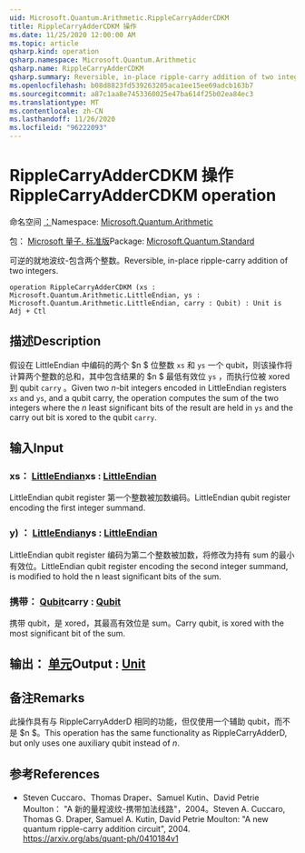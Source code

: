 ```yaml
---
uid: Microsoft.Quantum.Arithmetic.RippleCarryAdderCDKM
title: RippleCarryAdderCDKM 操作
ms.date: 11/25/2020 12:00:00 AM
ms.topic: article
qsharp.kind: operation
qsharp.namespace: Microsoft.Quantum.Arithmetic
qsharp.name: RippleCarryAdderCDKM
qsharp.summary: Reversible, in-place ripple-carry addition of two integers.
ms.openlocfilehash: b08d8823fd539263205aca1ee15ee69adcb163b7
ms.sourcegitcommit: a87c1aa8e7453360025e47ba614f25b02ea84ec3
ms.translationtype: MT
ms.contentlocale: zh-CN
ms.lasthandoff: 11/26/2020
ms.locfileid: "96222093"
---
```

# <a name="ripplecarryaddercdkm-operation"></a><span data-ttu-id="7241f-102">RippleCarryAdderCDKM 操作</span><span class="sxs-lookup"><span data-stu-id="7241f-102">RippleCarryAdderCDKM operation</span></span>

<span data-ttu-id="7241f-103">命名空间 [：](xref:Microsoft.Quantum.Arithmetic)</span><span class="sxs-lookup"><span data-stu-id="7241f-103">Namespace: [Microsoft.Quantum.Arithmetic](xref:Microsoft.Quantum.Arithmetic)</span></span>

<span data-ttu-id="7241f-104">包： [Microsoft 量子. 标准版](https://nuget.org/packages/Microsoft.Quantum.Standard)</span><span class="sxs-lookup"><span data-stu-id="7241f-104">Package: [Microsoft.Quantum.Standard](https://nuget.org/packages/Microsoft.Quantum.Standard)</span></span>


<span data-ttu-id="7241f-105">可逆的就地波纹-包含两个整数。</span><span class="sxs-lookup"><span data-stu-id="7241f-105">Reversible, in-place ripple-carry addition of two integers.</span></span>

```qsharp
operation RippleCarryAdderCDKM (xs : Microsoft.Quantum.Arithmetic.LittleEndian, ys : Microsoft.Quantum.Arithmetic.LittleEndian, carry : Qubit) : Unit is Adj + Ctl
```


## <a name="description"></a><span data-ttu-id="7241f-106">描述</span><span class="sxs-lookup"><span data-stu-id="7241f-106">Description</span></span>

<span data-ttu-id="7241f-107">假设在 LittleEndian 中编码的两个 $n $ 位整数 `xs` 和 `ys` 一个 qubit，则该操作将计算两个整数的总和，其中包含结果的 $n $ 最低有效位 `ys` ，而执行位被 xored 到 qubit `carry` 。</span><span class="sxs-lookup"><span data-stu-id="7241f-107">Given two $n$-bit integers encoded in LittleEndian registers `xs` and `ys`, and a qubit carry, the operation computes the sum of the two integers where the $n$ least significant bits of the result are held in `ys` and the carry out bit is xored to the qubit `carry`.</span></span>

## <a name="input"></a><span data-ttu-id="7241f-108">输入</span><span class="sxs-lookup"><span data-stu-id="7241f-108">Input</span></span>

### <a name="xs--littleendian"></a><span data-ttu-id="7241f-109">xs： [LittleEndian](xref:Microsoft.Quantum.Arithmetic.LittleEndian)</span><span class="sxs-lookup"><span data-stu-id="7241f-109">xs : [LittleEndian](xref:Microsoft.Quantum.Arithmetic.LittleEndian)</span></span>

<span data-ttu-id="7241f-110">LittleEndian qubit register 第一个整数被加数编码。</span><span class="sxs-lookup"><span data-stu-id="7241f-110">LittleEndian qubit register encoding the first integer summand.</span></span>


### <a name="ys--littleendian"></a><span data-ttu-id="7241f-111">y) ： [LittleEndian](xref:Microsoft.Quantum.Arithmetic.LittleEndian)</span><span class="sxs-lookup"><span data-stu-id="7241f-111">ys : [LittleEndian](xref:Microsoft.Quantum.Arithmetic.LittleEndian)</span></span>

<span data-ttu-id="7241f-112">LittleEndian qubit register 编码为第二个整数被加数，将修改为持有 sum 的最小有效位。</span><span class="sxs-lookup"><span data-stu-id="7241f-112">LittleEndian qubit register encoding the second integer summand, is modified to hold the n least significant bits of the sum.</span></span>


### <a name="carry--qubit"></a><span data-ttu-id="7241f-113">携带： [Qubit](xref:microsoft.quantum.lang-ref.qubit)</span><span class="sxs-lookup"><span data-stu-id="7241f-113">carry : [Qubit](xref:microsoft.quantum.lang-ref.qubit)</span></span>

<span data-ttu-id="7241f-114">携带 qubit，是 xored，其最高有效位是 sum。</span><span class="sxs-lookup"><span data-stu-id="7241f-114">Carry qubit, is xored with the most significant bit of the sum.</span></span>



## <a name="output--unit"></a><span data-ttu-id="7241f-115">输出： [单元](xref:microsoft.quantum.lang-ref.unit)</span><span class="sxs-lookup"><span data-stu-id="7241f-115">Output : [Unit](xref:microsoft.quantum.lang-ref.unit)</span></span>



## <a name="remarks"></a><span data-ttu-id="7241f-116">备注</span><span class="sxs-lookup"><span data-stu-id="7241f-116">Remarks</span></span>

<span data-ttu-id="7241f-117">此操作具有与 RippleCarryAdderD 相同的功能，但仅使用一个辅助 qubit，而不是 $n $。</span><span class="sxs-lookup"><span data-stu-id="7241f-117">This operation has the same functionality as RippleCarryAdderD, but only uses one auxiliary qubit instead of $n$.</span></span>

## <a name="references"></a><span data-ttu-id="7241f-118">参考</span><span class="sxs-lookup"><span data-stu-id="7241f-118">References</span></span>

- <span data-ttu-id="7241f-119">Steven Cuccaro、Thomas Draper、Samuel Kutin、David Petrie Moulton： "A 新的量程波纹-携带加法线路"，2004。</span><span class="sxs-lookup"><span data-stu-id="7241f-119">Steven A. Cuccaro, Thomas G. Draper, Samuel A. Kutin, David Petrie Moulton: "A new quantum ripple-carry addition circuit", 2004.</span></span>
  https://arxiv.org/abs/quant-ph/0410184v1